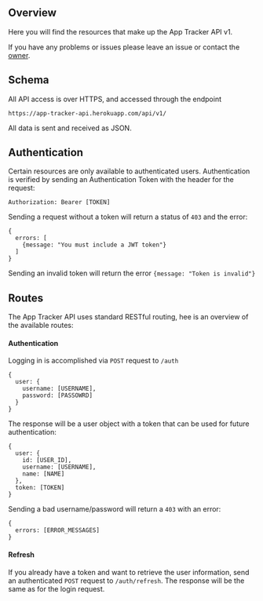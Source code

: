 ## Overview

Here you will find the resources that make up the App Tracker API v1.

If you have any problems or issues please leave an issue or contact the [owner](http://yechiel.me/contact).

## Schema

All API access is over HTTPS, and accessed through the endpoint
```
https://app-tracker-api.herokuapp.com/api/v1/
```
All data is sent and received as JSON.

## Authentication

Certain resources are only available to authenticated users. Authentication is verified by sending an Authentication Token with the header for the request:
```
Authorization: Bearer [TOKEN]
```
Sending a request without a token will return a status of `403` and the error:
```
{
  errors: [
    {message: "You must include a JWT token"}
  ]
}
```
Sending an invalid token will return the error `{message: "Token is invalid"}`


## Routes

The App Tracker API uses standard RESTful routing, hee is an overview of the available routes:

#### Authentication

Logging in is accomplished via `POST` request to `/auth`
```
{
  user: {
    username: [USERNAME],
    password: [PASSOWRD]
  }
}
```
The response will be a user object with a token that can be used for future authentication:
```
{
  user: {
    id: [USER_ID],
    username: [USERNAME],
    name: [NAME]
  },
  token: [TOKEN]
}
```
Sending a bad username/password will return a `403` with an error:
```
{
  errors: [ERROR_MESSAGES]
}
```
#### Refresh
If you already have a token and want to retrieve the user information, send an authenticated `POST` request to `/auth/refresh`. The response will be the same as for the login request.
